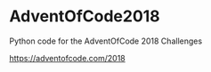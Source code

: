 # AdventOfCode2018

Python code for the AdventOfCode 2018 Challenges

https://adventofcode.com/2018
